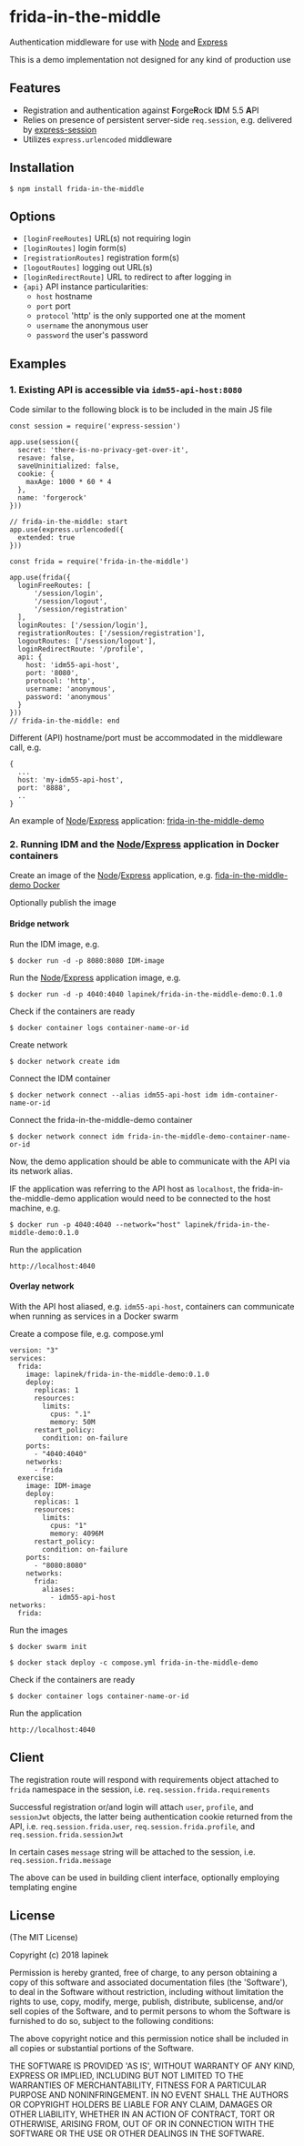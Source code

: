 # frida-in-the-middle

Authentication middleware for use with [Node](https://nodejs.org/) and [Express](http://expressjs.com)  

This is a demo implementation not designed for any kind of production use

## Features

* Registration and authentication against **F**orge**R**ock **ID**M 5.5 **A**PI
* Relies on presence of persistent server-side `req.session`, e.g. delivered by [express-session](https://www.npmjs.com/package/express-session)
* Utilizes `express.urlencoded` middleware

## Installation

    $ npm install frida-in-the-middle

## Options

* `[loginFreeRoutes]` URL(s) not requiring login
* `[loginRoutes]` login form(s)
* `[registrationRoutes]` registration form(s)
* `[logoutRoutes]` logging out URL(s)
* `[loginRedirectRoute]` URL to redirect to after logging in
* `{api}` API instance particularities:
  * `host` hostname
  * `port` port
  * `protocol` 'http' is the only supported one at the moment
  * `username` the anonymous user
  * `password` the user's password

## Examples

### 1. Existing API is accessible via `idm55-api-host:8080`

Code similar to the following block is to be included in the main JS file

    const session = require('express-session')

    app.use(session({
      secret: 'there-is-no-privacy-get-over-it',
      resave: false,
      saveUninitialized: false,
      cookie: {
        maxAge: 1000 * 60 * 4
      },
      name: 'forgerock'
    }))

    // frida-in-the-middle: start
    app.use(express.urlencoded({
      extended: true
    }))

    const frida = require('frida-in-the-middle')

    app.use(frida({
      loginFreeRoutes: [
          '/session/login',
          '/session/logout',
          '/session/registration'
      ],
      loginRoutes: ['/session/login'],
      registrationRoutes: ['/session/registration'],
      logoutRoutes: ['/session/logout'],
      loginRedirectRoute: '/profile',
      api: {
        host: 'idm55-api-host',
        port: '8080',
        protocol: 'http',
        username: 'anonymous',
        password: 'anonymous'
      }
    }))
    // frida-in-the-middle: end

Different (API) hostname/port must be accommodated in the middleware call, e.g.

    {
      ...
      host: 'my-idm55-api-host',
      port: '8888',
      ..
    }

An example of [Node](https://nodejs.org/)/[Express](http://expressjs.com) application: [frida-in-the-middle-demo](https://github.com/lapinek/frida-in-the-middle-demo)

### 2. Running IDM and the [Node](https://nodejs.org/)/[Express](http://expressjs.com) application in Docker containers

Create an image of the [Node](https://nodejs.org/)/[Express](http://expressjs.com) application, e.g. [fida-in-the-middle-demo Docker](https://github.com/lapinek/frida-in-the-middle-demo#docker)

Optionally publish the image

#### Bridge network

Run the IDM image, e.g.

    $ docker run -d -p 8080:8080 IDM-image

Run the [Node](https://nodejs.org/)/[Express](http://expressjs.com) application image, e.g.

    $ docker run -d -p 4040:4040 lapinek/frida-in-the-middle-demo:0.1.0

Check if the containers are ready

    $ docker container logs container-name-or-id

Create network

    $ docker network create idm

Connect the IDM container

    $ docker network connect --alias idm55-api-host idm idm-container-name-or-id

Connect the frida-in-the-middle-demo container

    $ docker network connect idm frida-in-the-middle-demo-container-name-or-id

Now, the demo application should be able to communicate with the API via its network alias.

IF the application was referring to the API host as `localhost`, the frida-in-the-middle-demo application would need to be connected to the host machine, e.g.

    $ docker run -p 4040:4040 --network="host" lapinek/frida-in-the-middle-demo:0.1.0

Run the application

    http://localhost:4040

#### Overlay network

With the API host aliased, e.g. `idm55-api-host`, containers can communicate when running as services in a Docker swarm

Create a compose file, e.g. compose.yml  

    version: "3"
    services:
      frida:
        image: lapinek/frida-in-the-middle-demo:0.1.0
        deploy:
          replicas: 1
          resources:
            limits:
              cpus: ".1"
              memory: 50M
          restart_policy:
            condition: on-failure
        ports:
          - "4040:4040"
        networks:
          - frida
      exercise:
        image: IDM-image
        deploy:
          replicas: 1
          resources:
            limits:
              cpus: "1"
              memory: 4096M
          restart_policy:
            condition: on-failure
        ports:
          - "8080:8080"
        networks:
          frida:
            aliases:
              - idm55-api-host    
    networks:
      frida:

Run the images

    $ docker swarm init

    $ docker stack deploy -c compose.yml frida-in-the-middle-demo

Check if the containers are ready

    $ docker container logs container-name-or-id

Run the application

    http://localhost:4040


## Client

The registration route will respond with requirements object attached to `frida` namespace in the session, i.e. `req.session.frida.requirements`

Successful registration or/and login will attach `user`, `profile`, and `sessionJwt` objects, the latter being authentication cookie returned from the API, i.e. `req.session.frida.user`, `req.session.frida.profile`, and `req.session.frida.sessionJwt`

In certain cases `message` string will be attached to the session, i.e. `req.session.frida.message`

The above can be used in building client interface, optionally employing templating engine

## License

(The MIT License)

Copyright (c) 2018 lapinek

Permission is hereby granted, free of charge, to any person obtaining
a copy of this software and associated documentation files (the
'Software'), to deal in the Software without restriction, including
without limitation the rights to use, copy, modify, merge, publish,
distribute, sublicense, and/or sell copies of the Software, and to
permit persons to whom the Software is furnished to do so, subject to
the following conditions:

The above copyright notice and this permission notice shall be
included in all copies or substantial portions of the Software.

THE SOFTWARE IS PROVIDED 'AS IS', WITHOUT WARRANTY OF ANY KIND,
EXPRESS OR IMPLIED, INCLUDING BUT NOT LIMITED TO THE WARRANTIES OF
MERCHANTABILITY, FITNESS FOR A PARTICULAR PURPOSE AND NONINFRINGEMENT.
IN NO EVENT SHALL THE AUTHORS OR COPYRIGHT HOLDERS BE LIABLE FOR ANY
CLAIM, DAMAGES OR OTHER LIABILITY, WHETHER IN AN ACTION OF CONTRACT,
TORT OR OTHERWISE, ARISING FROM, OUT OF OR IN CONNECTION WITH THE
SOFTWARE OR THE USE OR OTHER DEALINGS IN THE SOFTWARE.
